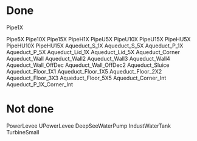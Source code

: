 
# Done
Pipe1X

Pipe5X
Pipe10X
Pipe15X
PipeH1X
PipeU5X
PipeU10X
PipeU15X
PipeHU5X
PipeHU10X
PipeHU15X
Aqueduct_S_1X
Aqueduct_S_5X
Aqueduct_P_1X
Aqueduct_P_5X
Aqueduct_Lid_1X
Aqueduct_Lid_5X
Aqueduct_Corner
Aqueduct_Wall
Aqueduct_Wall2
Aqueduct_Wall3
Aqueduct_Wall4
Aqueduct_Wall_OffDec
Aqueduct_Wall_OffDec2
Aqueduct_Sluice
Aqueduct_Floor_1X1
Aqueduct_Floor_1X5
Aqueduct_Floor_2X2
Aqueduct_Floor_3X3
Aqueduct_Floor_5X5
Aqueduct_Corner_Int
Aqueduct_P_1X_Corner_Int

# Not done

PowerLevee
UPowerLevee
DeepSeeWaterPump
IndustWaterTank
TurbineSmall

